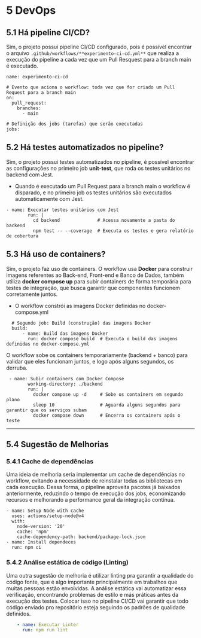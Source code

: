 # 5 DevOps

## 5.1 Há pipeline CI/CD?
Sim, o projeto possui pipeline CI/CD configurado, pois é possível encontrar o arquivo ``.github/workflows/**experimento-ci-cd.yml**`` que realiza a execução do pipeline a cada vez que um Pull Resquest para a branch main é executado. 
 
```
name: experimento-ci-cd

# Evento que aciona o workflow: toda vez que for criado um Pull Request para a branch main
on:
  pull_request:
    branches:
      - main

# Definição dos jobs (tarefas) que serão executadas
jobs:
```

## 5.2 Há testes automatizados no pipeline?
Sim, o projeto possui testes automatizados no pipeline, é possível encontrar as configurações no primeiro job **unit-test**, que roda os testes unitários no backend com Jest. 

- Quando é executado um Pull Request para a branch main o workflow é disparado, e no primeiro job os testes unitários são executados automaticamente com Jest.

```
- name: Executar testes unitários com Jest
        run: |
          cd backend              # Acessa novamente a pasta do backend
          npm test -- --coverage  # Executa os testes e gera relatório de cobertura
```

## 5.3 Há uso de containers?
Sim, o projeto faz uso de containers. O workflow usa **Docker** para construir imagens referentes ao Back-end, Front-end e Banco de Dados, também utiliza **docker compose up** para subir containers de forma temporária para testes de integração, que busca garantir que componentes funcionem corretamente juntos.

- O workflow constrói as imagens Docker definidas no docker-compose.yml
```
  # Segundo job: Build (construção) das imagens Docker
  build:
      - name: Build das imagens Docker
        run: docker compose build  # Executa o build das imagens definidas no docker-compose.yml
```

O workflow sobe os containers temporariamente (backend + banco) para validar que eles funcionam juntos, e logo após alguns segundos, os derruba.

```
 - name: Subir containers com Docker Compose
        working-directory: ./backend
        run: |
          docker compose up -d     # Sobe os containers em segundo plano
          sleep 10                 # Aguarda alguns segundos para garantir que os serviços subam
          docker compose down      # Encerra os containers após o teste
```

---

## 5.4 Sugestão de Melhorias
### 5.4.1 Cache de dependências
Uma ideia de melhoria seria implementar um cache de dependências no workflow, evitando a necessidade de reinstalar todas as bibliotecas em cada execução. Dessa forma, o pipeline aproveita pacotes já baixados anteriormente, reduzindo o tempo de execução dos jobs, economizando recursos e melhorando a performance geral da integração contínua.

```
- name: Setup Node with cache
  uses: actions/setup-node@v4
  with:
    node-version: '20'
    cache: 'npm'
    cache-dependency-path: backend/package-lock.json
- name: Install dependeces
  run: npm ci

```

### 5.4.2 Análise estática de código (Linting)

Uma outra sugestão de melhoria é utilizar linting pra garantir a qualidade do código fonte, que é algo importante principalmente em trabalhos que muitas pessoas estão envolvidas. A análise estática vai automatizar essa verificação, encontrando problemas de estilo e más práticas antes da execução dos testes. Colocar isso no pipeline CI/CD vai garantir que todo código enviado pro repositório esteja seguindo os padrões de qualidade definidos.

  ```yaml
      - name: Executar Linter
        run: npm run lint
   ``` 
